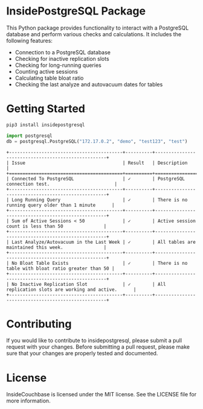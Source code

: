 
# InsidePostgreSQL Package
This Python package provides functionality to interact with a PostgreSQL database and perform various checks and calculations. It includes the following features:

- Connection to a PostgreSQL database
- Checking for inactive replication slots
- Checking for long-running queries
- Counting active sessions
- Calculating table bloat ratio
- Checking the last analyze and autovacuum dates for tables


# Getting Started

```bash
pip3 install insidepostgresql
```

```python
import postgresql
db = postgresql.PostgreSQL("172.17.0.2", "demo", "test123", "test")
```

```
+------------------------------------------+----------+----------------------------------------------------+
| Issue                                    | Result   | Description                                        |
+==========================================+==========+====================================================+
| Connected To PostgreSQL                  | ✓        | PostgreSQL connection test.                        |
+------------------------------------------+----------+----------------------------------------------------+
| Long Running Query                       | ✓        | There is no running query older than 1 minute      |
+------------------------------------------+----------+----------------------------------------------------+
| Sum of Active Sessions < 50              | ✓        | Active session count is less than 50               |
+------------------------------------------+----------+----------------------------------------------------+
| Last Analyze/Autovacuum in the Last Week | ✓        | All tables are maintained this week.               |
+------------------------------------------+----------+----------------------------------------------------+
| No Bloat Table Exists                    | ✓        | There is no table with bloat ratio greater than 50 |
+------------------------------------------+----------+----------------------------------------------------+
| No Inactive Replication Slot             | ✓        | All replication slots are working and active.      |
+------------------------------------------+----------+----------------------------------------------------+
```

# Contributing

If you would like to contribute to insidepostgresql, please submit a pull request with your changes. Before submitting a pull request, please make sure that your changes are properly tested and documented.

# License
InsideCouchbase is licensed under the MIT license. See the LICENSE file for more information.
